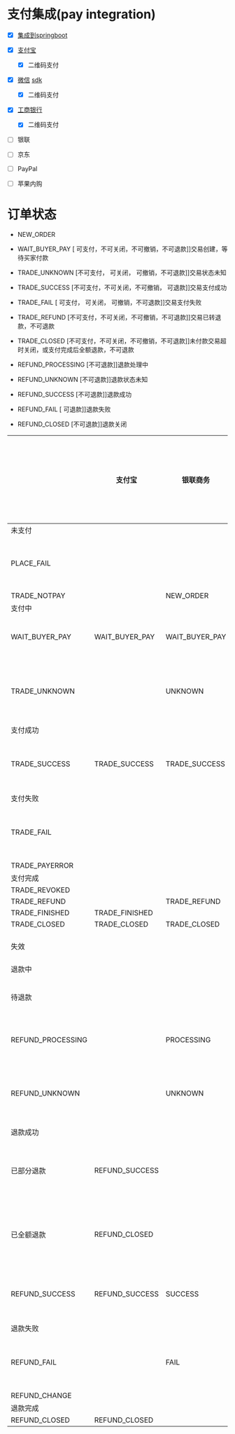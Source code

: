 # 支付集成(pay integration)

-   [x] [集成到springboot](/third-party-api-pay-spring-boot-web)

-   [x] [支付宝](/third-party-api-pay-alipay)
    -   [x] 二维码支付

-   [x] [微信](/third-party-api-pay-weixin) [sdk](/third-party-api-pay-weixin-sdk)
    -   [x] 二维码支付

-   [x] [工商银行](/third-party-api-pay-icbc)
    -   [x] 二维码支付

-   [ ] 银联

-   [ ] 京东

-   [ ] PayPal

-   [ ] 苹果内购

# 订单状态

-  NEW_ORDER 
-  WAIT_BUYER_PAY     [  可支付，不可关闭，不可撤销，不可退款]]交易创建，等待买家付款
-  TRADE_UNKNOWN      [不可支付，  可关闭，  可撤销，不可退款]]交易状态未知
-  TRADE_SUCCESS      [不可支付，不可关闭，不可撤销，  可退款]]交易支付成功
-  TRADE_FAIL         [  可支付，  可关闭，  可撤销，不可退款]]交易支付失败
-  TRADE_REFUND       [不可支付，不可关闭，不可撤销，不可退款]]交易已转退款，不可退款
-  TRADE_CLOSED       [不可支付，不可关闭，不可撤销，不可退款]]未付款交易超时关闭，或支付完成后全额退款，不可退款

-  REFUND_PROCESSING  [不可退款]]退款处理中
-  REFUND_UNKNOWN     [不可退款]]退款状态未知
-  REFUND_SUCCESS     [不可退款]]退款成功
-  REFUND_FAIL        [  可退款]]退款失败
-  REFUND_CLOSED      [不可退款]]退款关闭

|                   |支付宝        |银联商务      |工商银行   |工商银行-融e联|微信       |建设银行|               |建设银行-外联平台|
|  ----             | ---          | ---          | ---       | ----         | ----      | ----   | ----          | ----            |
| 未支付            |              |              |           |              |           |        |               |                 |
| PLACE_FAIL        |              |              |-1:下单失败|              |           |        |               |                 |
| TRADE_NOTPAY      |              |NEW_ORDER     |           |              |NOTPAY     |N       |               |                 |
| 支付中            |              |              |           |              |           |        |               |                 |
| WAIT_BUYER_PAY    |WAIT_BUYER_PAY|WAIT_BUYER_PAY|0：支付中  |0：支付中     |USERPAYING |        |1 待支付       |                 |
| TRADE_UNKNOWN     |              |UNKNOWN       |           |              |           |U       |               |2:待银行确认     |
| 支付成功          |              |              |           |              |           |        |               |                 |
| TRADE_SUCCESS     |TRADE_SUCCESS |TRADE_SUCCESS |1：支付成功|1：支付成功   |SUCCESS    |Y       |2 成功         |1:成功           |
| 支付失败          |              |              |           |              |           |        |               |                 |
| TRADE_FAIL        |              |              |2：支付失败|2：支付失败   |           |        |3 失败         |0:失败           |
| TRADE_PAYERROR    |              |              |           |              |PAYERROR   |        |               |                 |
| 支付完成          |              |              |           |              |           |        |               |                 |
| TRADE_REVOKED     |              |              |           |              |REVOKED    |        |               |                 |
| TRADE_REFUND      |              |TRADE_REFUND  |           |              |REFUND     |        |               |                 |
| TRADE_FINISHED    |TRADE_FINISHED|              |           |              |           |        |               |                 |
| TRADE_CLOSED      |TRADE_CLOSED  |TRADE_CLOSED  |           |              |CLOSED     |        |               |                 |
| 失效              |              |              |           |              |           |        |6 失效         |                 |
| 退款中            |              |              |           |              |           |        |               |                 |
| 待退款            |              |              |           |              |           |        |7 待退款       |                 |
| REFUND_PROCESSING |              |PROCESSING    |           |              |PROCESSING |        |a 待处理       |                 |
| REFUND_UNKNOWN    |              |UNKNOWN       |0：退款可疑|              |           |        |9 待轮询       |5:待银行确认     |
| 退款成功          |              |              |           |              |           |        |               |                 |
| 已部分退款        |REFUND_SUCCESS|              |           |              |           |        |5 部分退款     |3:已部分退款     |
| 已全额退款        |REFUND_CLOSED |              |           |              |           |        |4 全部退款     |4:已全额退款     |
| REFUND_SUCCESS    |REFUND_SUCCESS|SUCCESS       |1：退款成功|1：退货成功   |SUCCESS    |        |               |                 |
| 退款失败          |              |              |           |              |           |        |               |                 |
| REFUND_FAIL       |              |FAIL          |2：退款失败|2：退货失败   |           |        |8 退款失败     |                 |
| REFUND_CHANGE     |              |              |           |              |CHANGE     |        |               |                 |
| 退款完成          |              |              |           |              |           |        |               |                 |
| REFUND_CLOSED     |REFUND_CLOSED |              |           |              |REFUNDCLOSE|        |               |                 |




